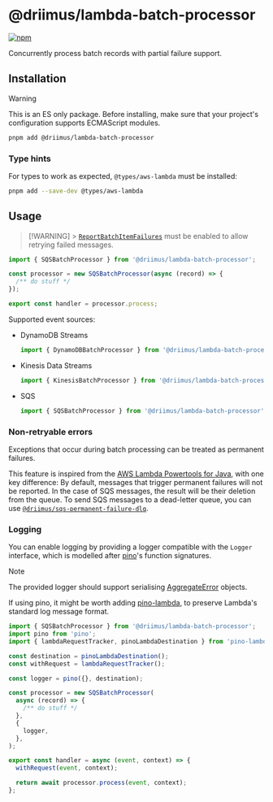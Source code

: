 # @driimus/lambda-batch-processor

[![npm](https://img.shields.io/npm/v/@driimus/lambda-batch-processor.svg?style=flat)](https://www.npmjs.com/package/@driimus/lambda-batch-processor)

Concurrently process batch records with partial failure support.

## Installation

> [!WARNING]
> This is an ES only package. Before installing, make sure that your project's configuration supports ECMAScript modules.

```sh
pnpm add @driimus/lambda-batch-processor
```

### Type hints

For types to work as expected, `@types/aws-lambda` must be installed:

```sh
pnpm add --save-dev @types/aws-lambda

```

## Usage

> [!WARNING] > [`ReportBatchItemFailures`](https://docs.aws.amazon.com/lambda/latest/dg/with-sqs.html#services-sqs-batchfailurereporting) must be enabled to allow retrying failed messages.

```ts
import { SQSBatchProcessor } from '@driimus/lambda-batch-processor';

const processor = new SQSBatchProcessor(async (record) => {
  /** do stuff */
});

export const handler = processor.process;
```

Supported event sources:

- DynamoDB Streams

  ```ts
  import { DynamoDBBatchProcessor } from '@driimus/lambda-batch-processor';
  ```

- Kinesis Data Streams

  ```ts
  import { KinesisBatchProcessor } from '@driimus/lambda-batch-processor';
  ```

- SQS

  ```ts
  import { SQSBatchProcessor } from '@driimus/lambda-batch-processor';
  ```

### Non-retryable errors

Exceptions that occur during batch processing can be treated as permanent failures.

This feature is inspired from the [AWS Lambda Powertools for Java](https://awslabs.github.io/aws-lambda-powertools-java/utilities/batch/#move-non-retryable-messages-to-a-dead-letter-queue), with one key difference:
By default, messages that trigger permanent failures will not be reported.
In the case of SQS messages, the result will be their deletion from the queue.
To send SQS messages to a dead-letter queue, you can use [`@driimus/sqs-permanent-failure-dlq`](../sqs-permanent-failure-dlq/README.md).

### Logging

You can enable logging by providing a logger compatible with the `Logger` interface,
which is modelled after [pino](https://github.com/pinojs/pino)'s function signatures.

> [!NOTE]
> The provided logger should support serialising [AggregateError](https://developer.mozilla.org/en-US/docs/Web/JavaScript/Reference/Global_Objects/AggregateError) objects.

If using pino, it might be worth adding [pino-lambda](https://github.com/formidablelabs/pino-lambda),
to preserve Lambda's standard log message format.

```ts
import { SQSBatchProcessor } from '@driimus/lambda-batch-processor';
import pino from 'pino';
import { lambdaRequestTracker, pinoLambdaDestination } from 'pino-lambda';

const destination = pinoLambdaDestination();
const withRequest = lambdaRequestTracker();

const logger = pino({}, destination);

const processor = new SQSBatchProcessor(
  async (record) => {
    /** do stuff */
  },
  {
    logger,
  },
);

export const handler = async (event, context) => {
  withRequest(event, context);

  return await processor.process(event, context);
};
```
